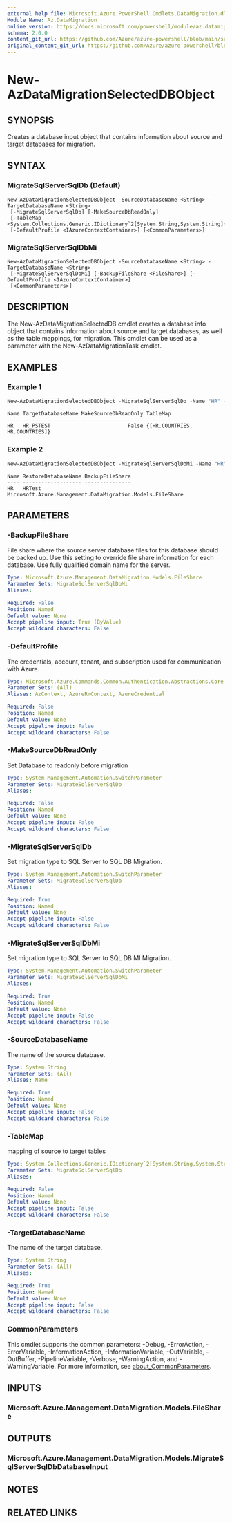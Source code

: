 ```yaml
---
external help file: Microsoft.Azure.PowerShell.Cmdlets.DataMigration.dll-Help.xml
Module Name: Az.DataMigration
online version: https://docs.microsoft.com/powershell/module/az.datamigration/New-AzDataMigrationSelectedDBObject
schema: 2.0.0
content_git_url: https://github.com/Azure/azure-powershell/blob/main/src/DataMigration/DataMigration/help/New-AzDataMigrationSelectedDBObject.md
original_content_git_url: https://github.com/Azure/azure-powershell/blob/main/src/DataMigration/DataMigration/help/New-AzDataMigrationSelectedDBObject.md
---
```


# New-AzDataMigrationSelectedDBObject

## SYNOPSIS
Creates a database input object that contains information about source and target databases for migration.

## SYNTAX

### MigrateSqlServerSqlDb (Default)
```
New-AzDataMigrationSelectedDBObject -SourceDatabaseName <String> -TargetDatabaseName <String>
 [-MigrateSqlServerSqlDb] [-MakeSourceDbReadOnly]
 [-TableMap <System.Collections.Generic.IDictionary`2[System.String,System.String]>]
 [-DefaultProfile <IAzureContextContainer>] [<CommonParameters>]
```

### MigrateSqlServerSqlDbMi
```
New-AzDataMigrationSelectedDBObject -SourceDatabaseName <String> -TargetDatabaseName <String>
 [-MigrateSqlServerSqlDbMi] [-BackupFileShare <FileShare>] [-DefaultProfile <IAzureContextContainer>]
 [<CommonParameters>]
```

## DESCRIPTION
The New-AzDataMigrationSelectedDB cmdlet creates a database info object that contains information about source and target databases, as well as the table mappings, for migration. This cmdlet can be used as a parameter with the New-AzDataMigrationTask cmdlet.

## EXAMPLES

### Example 1
```powershell
New-AzDataMigrationSelectedDBObject -MigrateSqlServerSqlDb -Name "HR" -TargetDatabaseName "HR_PSTEST" -TableMap $tableMap
```

```output
Name TargetDatabaseName MakeSourceDbReadOnly TableMap
---- ------------------ -------------------- --------
HR   HR_PSTEST                         False {[HR.COUNTRIES, HR.COUNTRIES]}
```

### Example 2
```powershell
New-AzDataMigrationSelectedDBObject -MigrateSqlServerSqlDbMi -Name "HR" -TargetDatabaseName "HR_PSTEST" -BackupFileShare $backupFileShare
```

```output
Name RestoreDatabaseName BackupFileShare
---- ------------------- ---------------
HR   HRTest              Microsoft.Azure.Management.DataMigration.Models.FileShare
```

## PARAMETERS

### -BackupFileShare
File share where the source server database files for this database should be backed up.
Use this setting to override file share information for each database.
Use fully qualified domain name for the server.

```yaml
Type: Microsoft.Azure.Management.DataMigration.Models.FileShare
Parameter Sets: MigrateSqlServerSqlDbMi
Aliases:

Required: False
Position: Named
Default value: None
Accept pipeline input: True (ByValue)
Accept wildcard characters: False
```

### -DefaultProfile
The credentials, account, tenant, and subscription used for communication with Azure.

```yaml
Type: Microsoft.Azure.Commands.Common.Authentication.Abstractions.Core.IAzureContextContainer
Parameter Sets: (All)
Aliases: AzContext, AzureRmContext, AzureCredential

Required: False
Position: Named
Default value: None
Accept pipeline input: False
Accept wildcard characters: False
```

### -MakeSourceDbReadOnly
Set Database to readonly before migration

```yaml
Type: System.Management.Automation.SwitchParameter
Parameter Sets: MigrateSqlServerSqlDb
Aliases:

Required: False
Position: Named
Default value: None
Accept pipeline input: False
Accept wildcard characters: False
```

### -MigrateSqlServerSqlDb
Set migration type to SQL Server to SQL DB Migration.

```yaml
Type: System.Management.Automation.SwitchParameter
Parameter Sets: MigrateSqlServerSqlDb
Aliases:

Required: True
Position: Named
Default value: None
Accept pipeline input: False
Accept wildcard characters: False
```

### -MigrateSqlServerSqlDbMi
Set migration type to SQL Server to SQL DB MI Migration.

```yaml
Type: System.Management.Automation.SwitchParameter
Parameter Sets: MigrateSqlServerSqlDbMi
Aliases:

Required: True
Position: Named
Default value: None
Accept pipeline input: False
Accept wildcard characters: False
```

### -SourceDatabaseName
The name of the source database.

```yaml
Type: System.String
Parameter Sets: (All)
Aliases: Name

Required: True
Position: Named
Default value: None
Accept pipeline input: False
Accept wildcard characters: False
```

### -TableMap
mapping of source to target tables

```yaml
Type: System.Collections.Generic.IDictionary`2[System.String,System.String]
Parameter Sets: MigrateSqlServerSqlDb
Aliases:

Required: False
Position: Named
Default value: None
Accept pipeline input: False
Accept wildcard characters: False
```

### -TargetDatabaseName
The name of the target database.

```yaml
Type: System.String
Parameter Sets: (All)
Aliases:

Required: True
Position: Named
Default value: None
Accept pipeline input: False
Accept wildcard characters: False
```

### CommonParameters
This cmdlet supports the common parameters: -Debug, -ErrorAction, -ErrorVariable, -InformationAction, -InformationVariable, -OutVariable, -OutBuffer, -PipelineVariable, -Verbose, -WarningAction, and -WarningVariable. For more information, see [about_CommonParameters](http://go.microsoft.com/fwlink/?LinkID=113216).

## INPUTS

### Microsoft.Azure.Management.DataMigration.Models.FileShare

## OUTPUTS

### Microsoft.Azure.Management.DataMigration.Models.MigrateSqlServerSqlDbDatabaseInput

## NOTES

## RELATED LINKS
